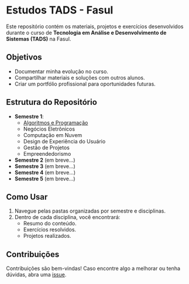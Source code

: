 # Estudos TADS - Fasul

Este repositório contém os materiais, projetos e exercícios desenvolvidos durante o curso de **Tecnologia em Análise e Desenvolvimento de Sistemas (TADS)** na Fasul.

## Objetivos

- Documentar minha evolução no curso.
- Compartilhar materiais e soluções com outros alunos.
- Criar um portfólio profissional para oportunidades futuras.

## Estrutura do Repositório

- **Semestre 1**:
  - [Algoritmos e Programação](./Semestre-1/Algoritmos-e-Programacao/README.md)
  - Negócios Eletrônicos
  - Computação em Nuvem
  - Design de Experiência do Usuário
  - Gestão de Projetos
  - Empreendedorismo
- **Semestre 2** (em breve...)
- **Semestre 3** (em breve...)
- **Semestre 4** (em breve...)
- **Semestre 5** (em breve...)

## Como Usar

1. Navegue pelas pastas organizadas por semestre e disciplinas.
2. Dentro de cada disciplina, você encontrará:
   - Resumo do conteúdo.
   - Exercícios resolvidos.
   - Projetos realizados.

## Contribuições

Contribuições são bem-vindas! Caso encontre algo a melhorar ou tenha dúvidas, abra uma [issue](https://github.com/lmoraesdev/TADS-Fasul/issues).
